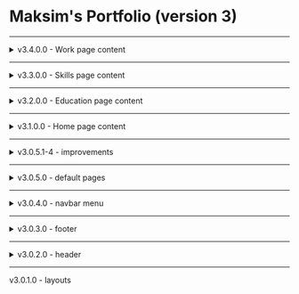 # Maksim's Portfolio (version 3)

<hr/>

<details>
<summary>v3.4.0.0 - Work page content</summary>
<ul>
    <li>v3.4.4.0 - Fill with data.</li>
        <ul>
            <li>v3.4.8.0 - iTechArt Group.</li>
            <li>v3.4.7.0 - Klika Tech.</li>
            <li>v3.4.6.0 - iTechArt Group.</li>
            <li>v3.4.5.0 - Zavod Promburvod.</li>
        </ul>
    <li>v3.4.3.0 - Add details content to work store.</li>
    <li>v3.4.3.2 - Add details to work store.</li>
    <li>v3.4.3.1 - Add zustand work store.</li>
    <li>v3.4.2.1 - Add preview for work details.</li>
    <li>v3.4.1.1 - Add tabs components for work list & details.</li>
</ul>
</details>

<hr/>

<details>
<summary>v3.3.0.0 - Skills page content</summary>
<ul>
    <li>v3.3.3.0 - Add default component for non-content page.</li>
    <li>v3.3.2.6 - View skills items.</li>
    <li>v3.3.1.0 - Add skills params, images, default page component.</li>
</ul>
</details>

<hr/>

<details>
<summary>v3.2.0.0 - Education page content</summary>
<ul>
    <li>v3.2.3.3 - Moved unnecessary components to Education Content</li>
    <li>v3.2.3.2 - Add Education details page/dialog</li>
    <li>v3.2.3.1 - Update timeout for opened dialog</li>
    <li>v3.2.3.0 - Add controllable timeout for carousel</li>
    <li>v3.2.2.0 - Add education places</li>
    <li>v3.2.1.0 - Create carousel</li>
    <li>v3.2.0.1 - small fixes</li>
</ul>
</details>

<hr/>

<details>
<summary>v3.1.0.0 - Home page content</summary>
<ul>
    <li>Create UI card</li>
    <li>Animate card appearance</li>
    <li>Add Minsk time and photo from left side of card</li>
    <li>
<p>Content section:</p>
<ul>
    <li>
    <p>Header</p>
        <ul>
            <li>Years of experience</li>
            <li>Location</li>
            <li>Birthday</li>
        </ul>
    </li>
    <li>
        <p>Inner content</p>
        <ul>
            <li>Fill with text</li>
        </ul>
    </li>
    <li>
        <p>Hobbies</p>
        <ul>
            <li>Create animated bg</li>
            <li>Hobbies mini-cards</li>
        </ul>
    </li>
</ul>
</li>
</ul>
</details>

<hr/>

<details>
<summary>v3.0.5.1-4 - improvements</summary>
<ul>
<li>Make some components dynamic imported</li>
<li>Fixes for bg music play</li>
<li>Removed local fonts because of weird behavior on prod</li>
</ul>
</details>

<hr/>

<details>
<summary>v3.0.5.0 - default pages</summary>
<ul>
<li>Extend list of pages with primary color and footer bg</li>
<li>Added page bg images</li>
<li>Create page template</li>
</ul>
</details>

<hr/>

<details>
<summary>v3.0.4.0 - navbar menu</summary>
<ul>
<li>List of pages</li>
<li>Navbar menu</li>
</ul>
</details>

<hr/>

<details>
<summary>v3.0.3.0 - footer</summary>
<ul>
<li>Running line</li>
<li>Footer main content</li>
<li>Resume download button</li>
</ul>
</details>

<hr/>

<details>
<summary>v3.0.2.0 - header</summary>
<ul>
<li>Logo</li>
<li>Home button</li>
<li>Info button with dialog</li>
<li>Social buttons without GitHub</li>
<li>GitHub button</li>
<li>Bg music button</li>
</ul>
</details>
<hr/>
v3.0.1.0 - layouts